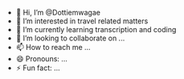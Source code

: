 - 👋 Hi, I’m @Dottiemwagae
- 👀 I’m interested in travel related matters
- 🌱 I’m currently learning transcription and coding
- 💞️ I’m looking to collaborate on ...
- 📫 How to reach me ...
- 😄 Pronouns: ...
- ⚡ Fun fact: ...

<!---
Dottiemwagae/Dottiemwagae is a ✨ special ✨ repository because its `README.md` (this file) appears on your GitHub profile.
You can click the Preview link to take a look at your changes.
--->
